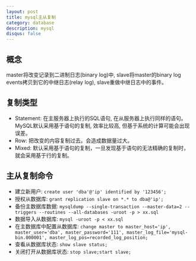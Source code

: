 ```yaml
---
layout: post
title: mysql主从复制
category: database
description: mysql
disqus: false
---
```


## 概念   
master将改变记录到二进制日志(binary log)中, slave将master的binary log events拷贝到它的中继日志(relay log), slave重做中继日志中的事件。

## 复制类型
* Statement: 在主服务器上执行的SQL语句, 在从服务器上执行同样的语句。MySQL默认采用基于语句的复制, 效率比较高, 但基于系统的计算可能会出现误差。
* Row: 把改变的内容复制过去。会造成数据量过大。
* Mixed: 默认采用基于语句的复制，一旦发现基于语句的无法精确的复制时，就会采用基于行的复制。


## 主从复制命令
* 建立新用户:  `create user 'dba'@'ip' identified by '123456';`
* 授权从数据库:  `grant replication slave on *.* to dba@'ip';`
* 备份主数据库数据:  `mysqldump --single-transaction --master-data=2 --triggers --routines --all-databases -uroot -p > xx.sql`
* 数据导入从数据库:  `mysql -uroot -p < xx.sql`
* 在主数据库中配置从数据库:  `change master to master_host='ip', master_user='dba', master_password='111', master_log_file='mysql-bin.000001', master_log_pos=recorded_log_position;`
* 查看从数据库状态:  `show slave status;`
* 关闭打开从数据库状态:  `stop slave;start slave;`






